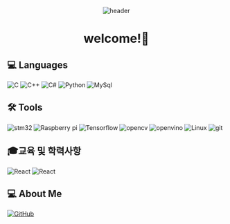 <div align="center">

![header](https://capsule-render.vercel.app/api?type=waving&color=auto&height=250&section=header&text=InTae's%20GitHub&fontSize=90&desc=Thank%20you%20for%20your%20visiting&descAlignY=70&descAlign=50)

</div>

<div align='center'>

# welcome!👋

</div>

## 💻 Languages
<img alt="C" src ="https://img.shields.io/badge/C-A8B9CC?&style=for-the-badge&logo=C&logoColor=white"/> <img alt="C++" src ="https://img.shields.io/badge/C++-00599C?&style=for-the-badge&logo=cplusplus&logoColor=white"/> <img alt="C#" src ="https://img.shields.io/badge/Csharp-512BD4?&style=for-the-badge&logo=csharp&logoColor=white"/> <img alt="Python" src ="https://img.shields.io/badge/Python-3776AB?&style=for-the-badge&logo=Python&logoColor=yellow"/> <img alt="MySql" src ="https://img.shields.io/badge/MySql-4479A1?&style=for-the-badge&logo=mysql&logoColor=black"/> 

## 🛠 Tools
<img alt="stm32" src ="https://img.shields.io/badge/stm32-03234B?&style=for-the-badge&logo=stmicroelectronics&logoColor=white"/> <img alt="Raspberry pi" src ="https://img.shields.io/badge/Raspberry pi-A22846?&style=for-the-badge&logo=raspberrypi&logoColor=white"/> <img alt="Tensorflow" src ="https://img.shields.io/badge/Tensorflow-FF6F00?&style=for-the-badge&logo=tensorflow&logoColor=yellow"/> <img alt="opencv" src ="https://img.shields.io/badge/opencv-5C3EE8?&style=for-the-badge&logo=opencv&logoColor=white"/> <img alt="openvino" src ="https://img.shields.io/badge/openvino-3DA639?&style=for-the-badge"/> <img alt="Linux" src ="https://img.shields.io/badge/Linux-FCC624?&style=for-the-badge&logo=linux&logoColor=black"/> <img alt="git" src ="https://img.shields.io/badge/git-F05032?&style=for-the-badge&logo=git&logoColor=white"/> 


## 🎓교육 및 학력사항
![React](https://img.shields.io/badge/[Intel]_Edge_AI_S/W_Academy-blue?style=flat)
![React](https://img.shields.io/badge/Inha_Technical_College-Mechanical_Design-red?style=flat)


## 💻 About Me
<a href = "https://github.com/dlsxo1023"><img alt="GitHub" src ="https://img.shields.io/badge/GitHub-181717.svg?&style=for-the-badge&logo=GitHub&logoColor=white"/>
